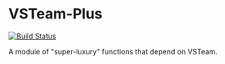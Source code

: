 # VSTeam-Plus

[![Build Status](https://dev.azure.com/LoECDA/Team%20Module/_apis/build/status/vsteam-plus?branchName=trunk)](https://dev.azure.com/LoECDA/Team%20Module/_build/latest?definitionId=63&branchName=trunk)

A module of "super-luxury" functions that depend on VSTeam.

